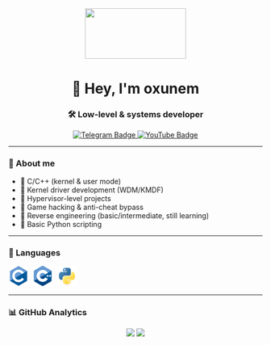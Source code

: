 <div align="center">
  <img src="https://media.giphy.com/media/3oKIPnAiaMCws8nOsE/giphy.gif" width="200" height="100"/>
</div>

<div align="center">
  <h1>👋 Hey, I'm oxunem</h1>
  <h3>🛠️ Low-level & systems developer</h3>
</div>

<div align="center">
  <a href="https://t.me/oxunem">
    <img src="https://img.shields.io/badge/Telegram-blue?style=for-the-badge&logo=telegram&logoColor=white" alt="Telegram Badge"/>
  </a>
  <a href="https://www.youtube.com/@oxunem">
    <img src="https://img.shields.io/badge/YouTube-red?style=for-the-badge&logo=youtube&logoColor=white" alt="YouTube Badge"/>
  </a>
</div>

---

### 🧩 About me

- 🔹 C/C++ (kernel & user mode)  
- 🔹 Kernel driver development (WDM/KMDF)  
- 🔹 Hypervisor-level projects  
- 🔹 Game hacking & anti-cheat bypass  
- 🔹 Reverse engineering (basic/intermediate, still learning)  
- 🔹 Basic Python scripting  

---

### 🧰 Languages

<div>
  <img src="https://github.com/devicons/devicon/blob/master/icons/c/c-original.svg" title="C" width="40" height="40"/>&nbsp;
  <img src="https://github.com/devicons/devicon/blob/master/icons/cplusplus/cplusplus-original.svg" title="C++" width="40" height="40"/>&nbsp;
  <img src="https://github.com/devicons/devicon/blob/master/icons/python/python-original.svg" title="Python" width="40" height="40"/>&nbsp;
</div>

---

### 📊 GitHub Analytics
<div align="center">
  <img height="180em" src="https://github-readme-stats.vercel.app/api?username=oxunem&show_icons=true&theme=radical&include_all_commits=true"/>
  <img height="180em" src="https://github-readme-stats.vercel.app/api/top-langs/?username=oxunem&layout=compact&theme=radical&hide=html,css"/>
</div>
